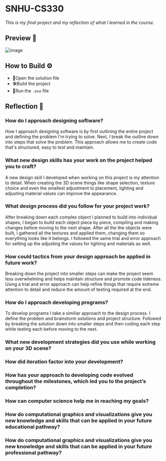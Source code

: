 # SNHU-CS330
*This is my final project and my reflection of what I learned in the course.*

## Preview 👀
![image](https://github.com/user-attachments/assets/62ed32b0-0f89-4c1e-acc5-56c4f94608ee)


## How to Build ⚙️
- 📂Open the solution file
- 🛠️Build the project
- 🏃Run the `.exe` file

## Reflection 📝
### **How do I approach designing software?**
How I approach designing software is by first outlining the entire project and defining the problem I'm trying to solve. Next, I break the outline down into steps that solve the problem. This approach allows me to create code that's structured, easy to test and maintain.

### **What new design skills has your work on the project helped you to craft?**
A new design skill I developed when working on this project is my attention to detail. When creating the 3D scene things like shape selection, texture choice and even the smallest adjustment to placement, lighting and adjusting material values can improve the appearance.

### **What design process did you follow for your project work?**
After breaking down each complex object I planned to build into individual shapes, I began to build each object piece by piece, compiling and making changes before moving to the next shape. After all the the objects were built, I gathered all the textures and applied them, changing them so everything looks like it belongs. I followed the same trial and error approach for setting up the adjusting the values for lighting and materials as well. 

### **How could tactics from your design approach be applied in future work?**
Breaking down the project into smaller steps can make the project seem less overwhelming and helps maintain structure and promote code tideness. Using a trial and error approach can help refine things that require extreme attention to detail and reduce the amount of testing required at the end.

### **How do I approach developing programs?**
To develop programs I take a similiar approach to the design process. I define the problem and brainstorm solutions and project structure. Followed by breaking the solution down into smaller steps and then coding each step while testing each before moving to the next.

### **What new development strategies did you use while working on your 3D scene?**
### **How did iteration factor into your development?**
### **How has your approach to developing code evolved throughout the milestones, which led you to the project’s completion?**

### **How can computer science help me in reaching my goals?**
### **How do computational graphics and visualizations give you new knowledge and skills that can be applied in your future educational pathway?**
### **How do computational graphics and visualizations give you new knowledge and skills that can be applied in your future professional pathway?**
